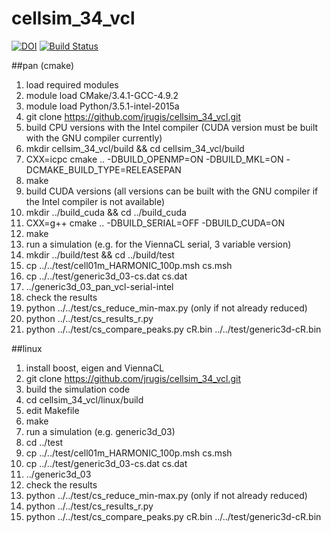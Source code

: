 # cellsim_34_vcl
[![DOI](https://zenodo.org/badge/23023/jrugis/cellsim_34_vcl.svg)](https://zenodo.org/badge/latestdoi/23023/jrugis/cellsim_34_vcl)
[![Build Status](https://travis-ci.org/jrugis/cellsim_34_vcl.svg?branch=master)](https://travis-ci.org/jrugis/cellsim_34_vcl)

##pan (cmake)
1. load required modules
  1. module load CMake/3.4.1-GCC-4.9.2
  2. module load Python/3.5.1-intel-2015a
2. git clone https://github.com/jrugis/cellsim_34_vcl.git
3. build CPU versions with the Intel compiler (CUDA version must be built with the GNU compiler currently)
  1. mkdir cellsim_34_vcl/build && cd cellsim_34_vcl/build
  2. CXX=icpc cmake .. -DBUILD_OPENMP=ON -DBUILD_MKL=ON -DCMAKE_BUILD_TYPE=RELEASEPAN
  3. make
4. build CUDA versions (all versions can be built with the GNU compiler if the Intel compiler is not available)
  1. mkdir ../build_cuda && cd ../build_cuda
  2. CXX=g++ cmake .. -DBUILD_SERIAL=OFF -DBUILD_CUDA=ON
  3. make
5. run a simulation (e.g. for the ViennaCL serial, 3 variable version)
  1. mkdir ../build/test && cd ../build/test
  2. cp ../../test/cell01m_HARMONIC_100p.msh cs.msh
  3. cp ../../test/generic3d_03-cs.dat cs.dat
  4. ../generic3d_03_pan_vcl-serial-intel
6. check the results
  1. python ../../test/cs_reduce_min-max.py (only if not already reduced)
  2. python ../../test/cs_results_r.py
  3. python ../../test/cs_compare_peaks.py cR.bin ../../test/generic3d-cR.bin

##linux
1. install boost, eigen and ViennaCL
2. git clone https://github.com/jrugis/cellsim_34_vcl.git
3. build the simulation code
  1. cd cellsim_34_vcl/linux/build
  2. edit Makefile
  3. make
4. run a simulation (e.g. generic3d_03)
  1. cd ../test
  2. cp ../../test/cell01m_HARMONIC_100p.msh cs.msh
  3. cp ../../test/generic3d_03-cs.dat cs.dat
  4. ../generic3d_03
5. check the results
  1. python ../../test/cs_reduce_min-max.py (only if not already reduced)
  2. python ../../test/cs_results_r.py
  3. python ../../test/cs_compare_peaks.py cR.bin ../../test/generic3d-cR.bin
